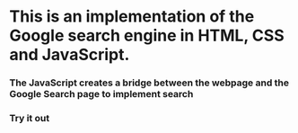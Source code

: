# This is an implementation of the Google search engine in HTML, CSS and JavaScript.
### The JavaScript creates a bridge between the webpage and the Google Search page to implement search
### Try it out